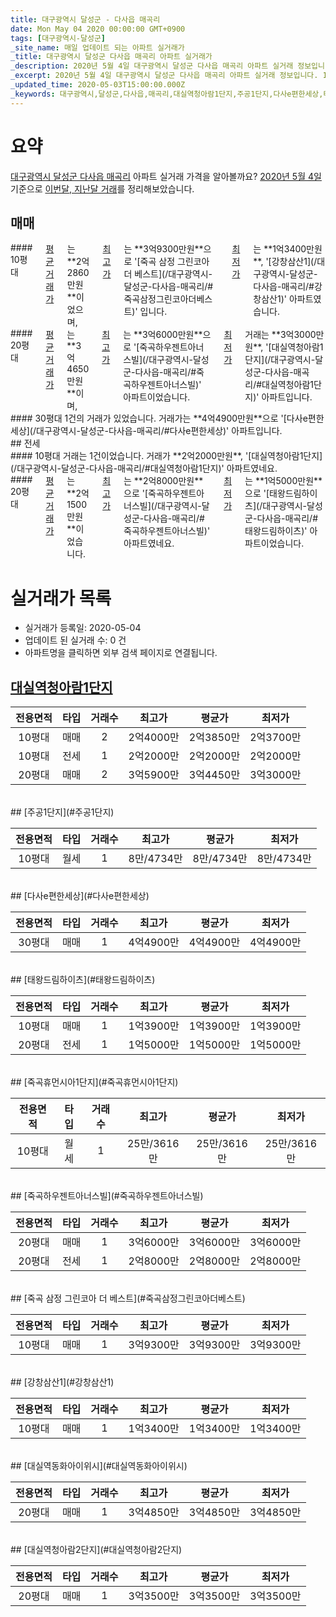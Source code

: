 ```yaml
---
title: 대구광역시 달성군 - 다사읍 매곡리
date: Mon May 04 2020 00:00:00 GMT+0900
tags: [대구광역시-달성군]
_site_name: 매일 업데이트 되는 아파트 실거래가
_title: 대구광역시 달성군 다사읍 매곡리 아파트 실거래가
_description: 2020년 5월 4일 대구광역시 달성군 다사읍 매곡리 아파트 실거래 정보입니다. 10건 아파트 정보가 있습니다.
_excerpt: 2020년 5월 4일 대구광역시 달성군 다사읍 매곡리 아파트 실거래 정보입니다. 10건 아파트 정보가 있습니다.
_updated_time: 2020-05-03T15:00:00.000Z
_keywords: 대구광역시,달성군,다사읍,매곡리,대실역청아람1단지,주공1단지,다사e편한세상,태왕드림하이츠,죽곡휴먼시아1단지,죽곡하우젠트아너스빌,죽곡 삼정 그린코아 더 베스트,강창삼산1,대실역동화아이위시,대실역청아람2단지
---
```





# 요약
<ins>대구광역시 달성군 다사읍 매곡리</ins> 아파트 실거래 가격을 알아볼까요? <ins>2020년 5월 4일</ins> 기준으로 <ins>이번달, 지난달 거래</ins>를 정리해보았습니다.

## 매매
<div class="container">
<div class="six columns" markdown="1">
#### 10평대
<ins>평균 거래가</ins>는 **2억2860만원**이었으며, <ins>최고가</ins>는 **3억9300만원**으로 '[죽곡 삼정 그린코아 더 베스트](/대구광역시-달성군-다사읍-매곡리/#죽곡삼정그린코아더베스트)' 입니다. <ins>최저가</ins>는 **1억3400만원**, '[강창삼산1](/대구광역시-달성군-다사읍-매곡리/#강창삼산1)' 아파트였습니다.
</div>
<div class="six columns" markdown="1">
#### 20평대
<ins>평균 거래가</ins>는 **3억4650만원**이며, <ins>최고가</ins>는 **3억6000만원**으로 '[죽곡하우젠트아너스빌](/대구광역시-달성군-다사읍-매곡리/#죽곡하우젠트아너스빌)' 아파트이었습니다. <ins>최저가</ins> 거래는 **3억3000만원**, '[대실역청아람1단지](/대구광역시-달성군-다사읍-매곡리/#대실역청아람1단지)' 아파트입니다.
</div>
</div>
<div class="container">
<div class="twelve columns" markdown="1">
#### 30평대
1건의 거래가 있었습니다. 거래가는 **4억4900만원**으로 '[다사e편한세상](/대구광역시-달성군-다사읍-매곡리/#다사e편한세상)' 아파트입니다.
</div>
</div>
## 전세
<div class="container">
<div class="six columns" markdown="1">
#### 10평대
거래는 1건이었습니다. 거래가 **2억2000만원**, '[대실역청아람1단지](/대구광역시-달성군-다사읍-매곡리/#대실역청아람1단지)' 아파트였네요.
</div>
<div class="six columns" markdown="1">
#### 20평대
<ins>평균 거래가</ins>는 **2억1500만원**이었습니다. <ins>최고가</ins>는 **2억8000만원**으로 '[죽곡하우젠트아너스빌](/대구광역시-달성군-다사읍-매곡리/#죽곡하우젠트아너스빌)' 아파트였네요. <ins>최저가</ins>는 **1억5000만원**으로 '[태왕드림하이츠](/대구광역시-달성군-다사읍-매곡리/#태왕드림하이츠)' 아파트이었습니다.
</div>
</div>



# 실거래가 목록
- 실거래가 등록일: 2020-05-04
- 업데이트 된 실거래 수: 0 건
- 아파트명을 클릭하면 외부 검색 페이지로 연결됩니다.

## [대실역청아람1단지](#대실역청아람1단지)

|전용면적|타입|거래수|최고가|평균가|최저가|
|:---:|:---:|:---:|:---:|:---:|:---:|
|10평대|<span class="deal-type-1">매매</span>|2|2억4000만|2억3850만|2억3700만|
|10평대|<span class="deal-type-2">전세</span>|1|2억2000만|2억2000만|2억2000만|
|20평대|<span class="deal-type-1">매매</span>|2|3억5900만|3억4450만|3억3000만|

<br/>
## [주공1단지](#주공1단지)

|전용면적|타입|거래수|최고가|평균가|최저가|
|:---:|:---:|:---:|:---:|:---:|:---:|
|10평대|<span class="deal-type-3">월세</span>|1|8만/4734만|8만/4734만|8만/4734만|

<br/>
## [다사e편한세상](#다사e편한세상)

|전용면적|타입|거래수|최고가|평균가|최저가|
|:---:|:---:|:---:|:---:|:---:|:---:|
|30평대|<span class="deal-type-1">매매</span>|1|4억4900만|4억4900만|4억4900만|

<br/>
## [태왕드림하이츠](#태왕드림하이츠)

|전용면적|타입|거래수|최고가|평균가|최저가|
|:---:|:---:|:---:|:---:|:---:|:---:|
|10평대|<span class="deal-type-1">매매</span>|1|1억3900만|1억3900만|1억3900만|
|20평대|<span class="deal-type-2">전세</span>|1|1억5000만|1억5000만|1억5000만|

<br/>
## [죽곡휴먼시아1단지](#죽곡휴먼시아1단지)

|전용면적|타입|거래수|최고가|평균가|최저가|
|:---:|:---:|:---:|:---:|:---:|:---:|
|10평대|<span class="deal-type-3">월세</span>|1|25만/3616만|25만/3616만|25만/3616만|

<br/>
## [죽곡하우젠트아너스빌](#죽곡하우젠트아너스빌)

|전용면적|타입|거래수|최고가|평균가|최저가|
|:---:|:---:|:---:|:---:|:---:|:---:|
|20평대|<span class="deal-type-1">매매</span>|1|3억6000만|3억6000만|3억6000만|
|20평대|<span class="deal-type-2">전세</span>|1|2억8000만|2억8000만|2억8000만|

<br/>
## [죽곡 삼정 그린코아 더 베스트](#죽곡삼정그린코아더베스트)

|전용면적|타입|거래수|최고가|평균가|최저가|
|:---:|:---:|:---:|:---:|:---:|:---:|
|10평대|<span class="deal-type-1">매매</span>|1|3억9300만|3억9300만|3억9300만|

<br/>
## [강창삼산1](#강창삼산1)

|전용면적|타입|거래수|최고가|평균가|최저가|
|:---:|:---:|:---:|:---:|:---:|:---:|
|10평대|<span class="deal-type-1">매매</span>|1|1억3400만|1억3400만|1억3400만|

<br/>
## [대실역동화아이위시](#대실역동화아이위시)

|전용면적|타입|거래수|최고가|평균가|최저가|
|:---:|:---:|:---:|:---:|:---:|:---:|
|20평대|<span class="deal-type-1">매매</span>|1|3억4850만|3억4850만|3억4850만|

<br/>
## [대실역청아람2단지](#대실역청아람2단지)

|전용면적|타입|거래수|최고가|평균가|최저가|
|:---:|:---:|:---:|:---:|:---:|:---:|
|20평대|<span class="deal-type-1">매매</span>|1|3억3500만|3억3500만|3억3500만|

<br/>



